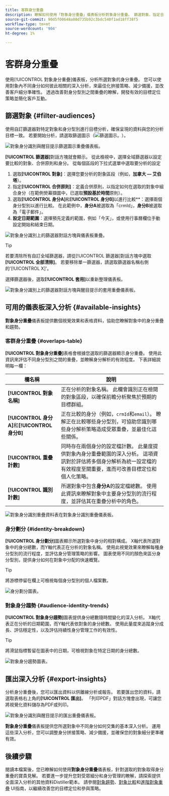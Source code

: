 ```yaml
---
title: 客群身分重疊
description: 瞭解如何使用「對象身分重疊」儀表板分析對象身分重疊。 篩選對象、指定合併原則及檢查身分關係，以做出資料導向式決策。
source-git-commit: 90d5f00648a80d735b92c3bdc540f1ad18ff38f5
workflow-type: tm+mt
source-wordcount: '904'
ht-degree: 1%

---
```


# 客群身分重疊

使用[!UICONTROL 對象身分重疊]儀表板，分析所選對象的身分重疊。 您可以使用對象內不同身分如何彼此相關的深入分析，來最佳化拚接策略、減少備援，並改善客戶細分準確性。 透過改善對身分型別之間重疊的瞭解，開發有效的目標定位策略並簡化客戶互動。

## 篩選對象 {#filter-audiences}

使用自訂篩選器對特定對象和身分型別進行目標分析，確保呈現的資料與您的分析目標一致。 若要開始分析，請選取篩選圖示（![篩選圖示。](../../../images/icons/filter-icon-white.png)）。

![對象身分識別與醒目提示篩選圖示重疊儀表板。](../../images/sql-insights-query-pro-mode/templates/audience-identity-overlaps-filter-icon.png)

**[!UICONTROL 篩選器]**&#x200B;對話方塊就會顯示。 從此檢視中，選擇全域篩選器以設定要比較的對象、合併原則和身分。 從每個區段的下拉式選單中選取要分析的設定

1. 選取&#x200B;**[!UICONTROL 對象]**：選擇您要分析的對象區段（例如，**加拿大 — 艾伯塔**）。
2. 指定&#x200B;**[!UICONTROL 合併原則]**：定義合併原則，以指定如何在選取的對象中組合身分（在範例熒幕擷圖中，已選取&#x200B;**預設基於時間**&#x200B;原則）。
3. 選取&#x200B;**[!UICONTROL 身分A]**&#x200B;和&#x200B;**[!UICONTROL 身分B]**&#x200B;以進行比較**：選擇兩個身分型別以進行比較。 在此範例中，**身分A**&#x200B;被選取為「crmId」，**身分B**&#x200B;被選取為「電子郵件」。
4. **設定日期範圍**：選擇預先定義的範圍，例如「今天」，或使用行事曆欄位手動設定開始和結束日期。

![對象身分識別上的篩選器對話方塊與儀表板重疊。](../../images/sql-insights-query-pro-mode/templates/audience-identity-overlaps-filters-dialog.png)

>[!TIP]
>
>若要清除所有自訂全域篩選器，請從[!UICONTROL 篩選器]對話方塊中選取&#x200B;**[!UICONTROL 全部清除]**。 若要移除單一篩選器，請選取篩選器名稱右側的&#39;[!UICONTROL X]&#39;。

選擇篩選器後，選取&#x200B;**[!UICONTROL 套用]**&#x200B;以重新整理儀表板。

![對象身分識別上的篩選器對話方塊與醒目提示的套用重疊儀表板。](../../images/sql-insights-query-pro-mode/templates/audience-identity-overlaps-apply-filters.png)

## 可用的儀表板深入分析 {#available-insights}

**對象身分重疊**&#x200B;儀表板提供數個視覺效果和表格資料，協助您瞭解對象中的身分重疊和趨勢。

### 客群身分重疊 {#overlaps-table}

**[!UICONTROL 對象身分重疊]**&#x200B;表格會根據您選取的篩選器顯示身分重疊。 使用此資訊來評估不同身分型別之間的重疊，並瞭解身分解析的有效程度。 下表詳細說明每一欄：

| 欄名稱 | 說明 |
|-----------------|-------------------------------|
| **[!UICONTROL 對象名稱]** | 正在分析的對象名稱。 此欄會識別正在檢閱的對象區段，以確保前瞻分析聚焦於預期的目標群組。 |
| **[!UICONTROL 身分A]**&#x200B;和&#x200B;**[!UICONTROL 身分B]** | 正在比較的身分（例如，`crmId`和`email`）。 瞭解正在比較哪些身分型別，可協助您識別哪些身分解析策略造成受眾重疊，並最佳化這些關係。 |
| **[!UICONTROL 重疊計數]** | 同時存在兩個身分的設定檔計數。 此量度提供對象內身分重疊範圍的深入分析。 這項資訊對於評估將多個身分解析為統一設定檔的有效程度至關重要，進而可改善目標定位和個人化策略。 |
| **[!UICONTROL 識別計數]** | 所選對象中包含&#x200B;**身分A**&#x200B;的設定檔總數。 使用此資訊來瞭解對象中主要身分型別的流行程度，並評估其在重疊分析中的角色。 |

![對象身分識別重疊資料表在對象身分識別重疊儀表板。](../../images/sql-insights-query-pro-mode/templates/audience-identity-overlaps-chart.png)

### 身分劃分 {#identity-breakdown}

**[!UICONTROL 身分劃分]**&#x200B;圖表顯示所選對象中身分的相對構成。 X軸代表所選對象中的身分總數，而Y軸代表正在分析的對象名稱。 使用此視覺效果來瞭解每種身分型別的流行程度，並評估身分管理策略的影響。 圖表使用不同的顏色來區分身分型別，提供身分如何在對象中分配的快速概覽。

>[!TIP]
>
>將游標停留在欄上可檢視每個身分型別的個人檔案數。

![身分劃分圖表。](../../images/sql-insights-query-pro-mode/templates/identity-breakdown-chart.png)

### 對象身分趨勢 {#audience-identity-trends}

**[!UICONTROL 對象身分趨勢]**&#x200B;圖表提供身分總數隨時間變化的深入分析。 X軸代表正在分析的日期範圍，而Y軸代表依對象的身分總數。 使用此量度來追蹤身分成長、評估穩定性，以及評估持續性身分管理工作的有效性。

>[!TIP]
>
>將滑鼠指標暫留在圖表中的日期，可檢視對象在特定日期的身分總數。

![對象身分趨勢圖表。](../../images/sql-insights-query-pro-mode/templates/audience-identity-trends-chart.png)

## 匯出深入分析 {#export-insights}

分析身分重疊後，您可以匯出資料以供離線分析或報告。 若要匯出您的資料，請選取表格右上角的&#x200B;**[!UICONTROL 匯出]**。 「列印PDF」對話方塊會出現，可讓您將視覺化資料儲存為PDF或列印。

![對象身分識別與醒目提示的匯出重疊儀表板。](../../images/sql-insights-query-pro-mode/templates/audience-identity-overlaps-export.png)

**對象身分重疊**&#x200B;儀表板提供您所選對象中不同身分如何交集的基本深入分析。 運用這些深入分析，您可以調整身分拼接策略、減少備援，並確保您的對象細分更準確有效。

## 後續步驟

閱讀本檔案後，您已瞭解如何使用&#x200B;**對象身分重疊**&#x200B;儀表板，針對選取的對象取得身分重疊的寶貴見解。 若要進一步提升您對受眾細分和身分管理的瞭解，請探索提供全面深入分析的其他資料Distiller範本。 請參閱[對象趨勢](./trends.md)、[對象比較](./comparison.md)和[進階對象重疊](./overlaps.md) UI指南，以繼續改善您的目標定位和參與策略。

